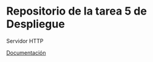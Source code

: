 # Repositorio de la tarea 5 de Despliegue

Servidor HTTP

[Documentación](./Documentacion_Servidor_HTTP.md)